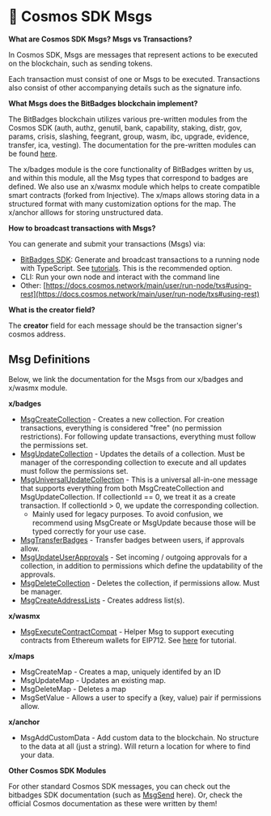 # 📩 Cosmos SDK Msgs

**What are Cosmos SDK Msgs? Msgs vs Transactions?**

In Cosmos SDK, Msgs are messages that represent actions to be executed on the blockchain, such as sending tokens.

Each transaction must consist of one or Msgs to be executed. Transactions also consist of other accompanying details such as the signature info.

**What Msgs does the BitBadges blockchain implement?**

The BitBadges blockchain utilizes various pre-written modules from the Cosmos SDK (auth, authz, genutil, bank, capability, staking, distr, gov, params, crisis, slashing, feegrant, group, wasm, ibc, upgrade, evidence, transfer, ica, vesting). The documentation for the pre-written modules can be found [here](https://docs.cosmos.network/main/modules).

The x/badges module is the core functionality of BitBadges written by us, and within this module, all the Msg types that correspond to badges are defined. We also use an x/wasmx module which helps to create compatible smart contracts (forked from Injective). The x/maps allows storing data in a structured format with many customization options for the map. The x/anchor alllows for storing unstructured data.

**How to broadcast transactions with Msgs?**

You can generate and submit your transactions (Msgs) via:

* [BitBadges SDK](../create-and-broadcast-txs/): Generate and broadcast transactions to a running node with TypeScript. See [tutorials](../create-and-broadcast-txs/). This is the recommended option.
* CLI: Run your own node and interact with the command line
* Other: [https://docs.cosmos.network/main/user/run-node/txs#using-rest](https://docs.cosmos.network/main/user/run-node/txs#using-rest)

**What is the creator field?**

The **creator** field for each message should be the transaction signer's cosmos address.

## Msg Definitions

Below, we link the documentation for the Msgs from our x/badges and x/wasmx module.

**x/badges**

* [MsgCreateCollection](https://bitbadges.github.io/bitbadgesjs/packages/bitbadgesjs-sdk/docs/interfaces/MsgCreateCollection.html) - Creates a new collection. For creation transactions, everything is considered "free" (no permission restrictions). For following update transactions, everything must follow the permissions set.
* [MsgUpdateCollection](https://bitbadges.github.io/bitbadgesjs/packages/bitbadgesjs-sdk/docs/interfaces/MsgUpdateCollection.html) - Updates the details of a collection. Must be manager of the corresponding collection to execute and all updates must follow the permissions set.
* [MsgUniversalUpdateCollection](https://bitbadges.github.io/bitbadgesjs/packages/bitbadgesjs-sdk/docs/interfaces/MsgUniversalUpdateCollection.html) - This is a universal all-in-one message that supports everything from both MsgCreateCollection and MsgUpdateCollection. If collectionId == 0, we treat it as a create transaction. If collectionId > 0, we update the corresponding collection.
  * Mainly used for legacy purposes. To avoid confusion, we recommend using MsgCreate or MsgUpdate because those will be typed correctly for your use case.
* [MsgTransferBadges](https://bitbadges.github.io/bitbadgesjs/packages/bitbadgesjs-sdk/docs/interfaces/MsgTransferBadges.html) - Transfer badges between users, if approvals allow.
* [MsgUpdateUserApprov](https://bitbadges.github.io/bitbadgesjs/packages/bitbadgesjs-sdk/docs/interfaces/MsgUpdateUserApprovals.html)[als](https://bitbadges.github.io/bitbadgesjs/packages/bitbadgesjs-sdk/docs/interfaces/MsgUpdateUserApprovals.html) - Set incoming / outgoing approvals for a collection, in addition to permissions which define the updatability of the approvals.
* [MsgDeleteCollection](https://bitbadges.github.io/bitbadgesjs/packages/bitbadgesjs-sdk/docs/interfaces/MsgDeleteCollection.html) - Deletes the collection, if permissions allow. Must be manager.
* [MsgCreateAddressLists](https://bitbadges.github.io/bitbadgesjs/packages/bitbadgesjs-sdk/docs/interfaces/MsgCreateAddressLists.html) - Creates address list(s).

**x/wasmx**

* [MsgExecuteContractCompat](https://bitbadges.github.io/bitbadgesjs/packages/bitbadgesjs-sdk/docs/interfaces/MsgExecuteContractCompat.html) - Helper Msg to support executing contracts from Ethereum wallets for EIP712. See [here](../bitbadges-blockchain/create-a-wasm-contract.md) for tutorial.

**x/maps**

* MsgCreateMap - Creates a map, uniquely identifed by an ID
* MsgUpdateMap - Updates an existing map.
* MsgDeleteMap - Deletes a map
* MsgSetValue - Allows a user to specify a (key, value) pair if permissions allow.

**x/anchor**

* MsgAddCustomData - Add custom data to the blockchain. No structure to the data at all (just a string). Will return a location for where to find your data.

**Other Cosmos SDK Modules**

For other standard Cosmos SDK messages, you can check out the bitbadges SDK documentation (such as [MsgSend](https://bitbadges.github.io/bitbadgesjs/packages/bitbadgesjs-sdk/docs/interfaces/MsgSend.html) here). Or, check the official Cosmos documentation as these were written by them!
